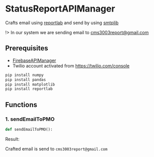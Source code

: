 # StatusReportAPIManager

Crafts email using [reportlab](https://www.reportlab.com/) and send by using [smtplib](https://docs.python.org/3/library/smtplib.html)

!> In our system we are sending email to cms3003report@gmail.com

## Prerequisites

- [FirebaseAPIManager](FirebaseAPIManager.md)
- Twilio account activated from https://twilio.com/console

```bash
pip install numpy
pip install pandas
pip install matplotlib
pip install reportlab
```

## Functions 

### 1. sendEmailToPMO
```python
def sendEmailToPMO():
```

Result:

Crafted email is send to `cms3003report@gmail.com`